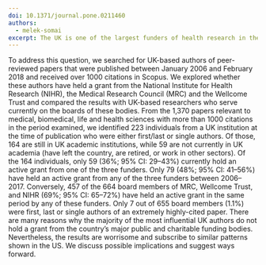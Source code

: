```yaml
---
doi: 10.1371/journal.pone.0211460
authors:
  - melek-somai
excerpt: The UK is one of the largest funders of health research in the world, but little is known about how health funding is spent. Our study explores whether major UK public and charitable health research funders support the research of UK-based scientists producing the most highly-cited research.
---
```


To address this question, we searched for UK-based authors of peer-reviewed papers that were published between January 2006 and February 2018 and received over 1000 citations in Scopus. We explored whether these authors have held a grant from the National Institute for Health Research (NIHR), the Medical Research Council (MRC) and the Wellcome Trust and compared the results with UK-based researchers who serve currently on the boards of these bodies. From the 1,370 papers relevant to medical, biomedical, life and health sciences with more than 1000 citations in the period examined, we identified 223 individuals from a UK institution at the time of publication who were either first/last or single authors. Of those, 164 are still in UK academic institutions, while 59 are not currently in UK academia (have left the country, are retired, or work in other sectors). Of the 164 individuals, only 59 (36%; 95% CI: 29–43%) currently hold an active grant from one of the three funders. Only 79 (48%; 95% CI: 41–56%) have held an active grant from any of the three funders between 2006–2017. Conversely, 457 of the 664 board members of MRC, Wellcome Trust, and NIHR (69%; 95% CI: 65–72%) have held an active grant in the same period by any of these funders. Only 7 out of 655 board members (1.1%) were first, last or single authors of an extremely highly-cited paper. There are many reasons why the majority of the most influential UK authors do not hold a grant from the country’s major public and charitable funding bodies. Nevertheless, the results are worrisome and subscribe to similar patterns shown in the US. We discuss possible implications and suggest ways forward.
